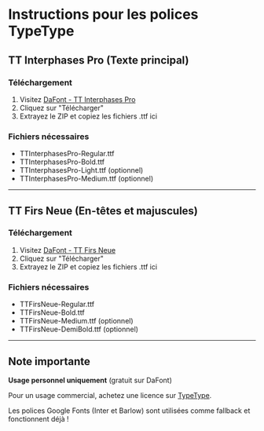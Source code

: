 # Instructions pour les polices TypeType

## TT Interphases Pro (Texte principal)

### Téléchargement

1. Visitez [DaFont - TT Interphases Pro](https://www.dafont.com/fr/tt-interphases-pro.font)
2. Cliquez sur "Télécharger"
3. Extrayez le ZIP et copiez les fichiers .ttf ici

### Fichiers nécessaires

- TTInterphasesPro-Regular.ttf
- TTInterphasesPro-Bold.ttf
- TTInterphasesPro-Light.ttf (optionnel)
- TTInterphasesPro-Medium.ttf (optionnel)

---

## TT Firs Neue (En-têtes et majuscules)

### Téléchargement

1. Visitez [DaFont - TT Firs Neue](https://www.dafont.com/tt-firs-neue.font)
2. Cliquez sur "Télécharger"
3. Extrayez le ZIP et copiez les fichiers .ttf ici

### Fichiers nécessaires

- TTFirsNeue-Regular.ttf
- TTFirsNeue-Bold.ttf
- TTFirsNeue-Medium.ttf (optionnel)
- TTFirsNeue-DemiBold.ttf (optionnel)

---

## Note importante

**Usage personnel uniquement** (gratuit sur DaFont)

Pour un usage commercial, achetez une licence sur [TypeType](https://typetype.org).

Les polices Google Fonts (Inter et Barlow) sont utilisées comme fallback et fonctionnent déjà !
